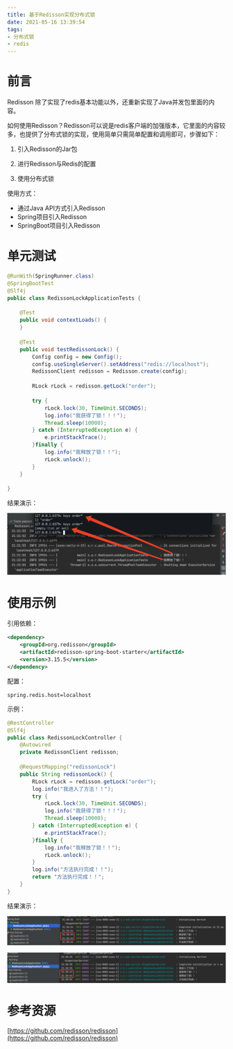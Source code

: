 ```yaml
---
title: 基于Redisson实现分布式锁
date: 2021-05-16 13:39:54
tags:
- 分布式锁
- redis
---
```


# 前言

Redisson 除了实现了redis基本功能以外，还重新实现了Java并发包里面的内容。

如何使用Redisson？Redisson可以说是redis客户端的加强版本，它里面的内容较多，也提供了分布式锁的实现，使用简单只需简单配置和调用即可，步骤如下：

1. 引入Redisson的Jar包

2. 进行Redisson与Redis的配置

3. 使用分布式锁

使用方式：

- 通过Java API方式引入Redisson
- Spring项目引入Redisson
- SpringBoot项目引入Redisson 

<!-- more -->

# 单元测试

```java
@RunWith(SpringRunner.class)
@SpringBootTest
@Slf4j
public class RedissonLockApplicationTests {

    @Test
    public void contextLoads() {
    }

    @Test
    public void testRedissonLock() {
        Config config = new Config();
        config.useSingleServer().setAddress("redis://localhost");
        RedissonClient redisson = Redisson.create(config);

        RLock rLock = redisson.getLock("order");

        try {
            rLock.lock(30, TimeUnit.SECONDS);
            log.info("我获得了锁！！！");
            Thread.sleep(10000);
        } catch (InterruptedException e) {
            e.printStackTrace();
        }finally {
            log.info("我释放了锁！！");
            rLock.unlock();
        }
    }

}
```

结果演示：

![](https://raw.githubusercontent.com/littlefxc/littlefxc.github.io/images/images/MBFX4f.png)

# 使用示例

引用依赖：

```xml
<dependency>
    <groupId>org.redisson</groupId>
    <artifactId>redisson-spring-boot-starter</artifactId>
    <version>3.15.5</version>
</dependency>
```

配置：

```
spring.redis.host=localhost
```

示例：

```java
@RestController
@Slf4j
public class RedissonLockController {
    @Autowired
    private RedissonClient redisson;

    @RequestMapping("redissonLock")
    public String redissonLock() {
        RLock rLock = redisson.getLock("order");
        log.info("我进入了方法！！");
        try {
            rLock.lock(30, TimeUnit.SECONDS);
            log.info("我获得了锁！！！");
            Thread.sleep(10000);
        } catch (InterruptedException e) {
            e.printStackTrace();
        }finally {
            log.info("我释放了锁！！");
            rLock.unlock();
        }
        log.info("方法执行完成！！");
        return "方法执行完成！！";
    }
}
```

结果演示：

![](https://raw.githubusercontent.com/littlefxc/littlefxc.github.io/images/images/2lvzmZ.png)

![](https://raw.githubusercontent.com/littlefxc/littlefxc.github.io/images/images/skDIpq.png)

# 参考资源

[https://github.com/redisson/redisson](https://github.com/redisson/redisson)
